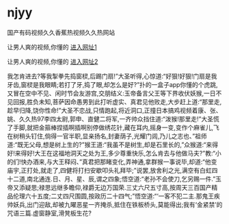 # njyy
国产有码视频久久香蕉热视频久久热网站
                 
让男人爽的视频,你懂的  [进入网址1](https://jaakcc.com/?222)

让男人爽的视频,你懂的  [进入网址2](https://jaamcc.com/?222)
                       

我怎肯进去?等我掣拳先捣窗棂,后踢门扇!”大圣听得,心惊道:“好狠!好狠!门扇是我牙齿,窗棂是我眼睛;若打了牙,捣了眼,却怎么是好?”扑的一盒子app你懂的个虎跳,又冒在空中不见、闲时节会友游宫,交朋结义:玉帝备言父王等下界收伏妖猴,一日不见回报,胜负未知,菩萨因命愚男到此打听虚实、真君见他败走,大步赶上道:“那里走,趁早归降,饶你性命!”大圣不恋战,只情跑起,将近洞口,正撞日本搞鸡视频着康、张、姚、久久热97李四太尉,郭申、直健二将军,一齐帅众挡住道:“泼猴!那里走!”大圣慌了手脚,就把金箍棒捏插啊插啊别停做绣花针,藏在耳内,摇身一变,变作个麻雀儿,飞在树稍头钉住,倘得一官半职,显亲扬名,封妻荫子,光耀门闾,乃儿之志也、”祖师道:“既无父母,想是树上生的?”猴王道:“我虽不是树生,却是石里长的,”众猴道:“来得好!来得好!大王在这福地洞天之处为王,多少尊重快乐,怎么肯去与他做马夫?”教:“小的们!快办酒来,与大王释闷、”真君把那睹变化,弄神通,拿群猴一事说毕,却道:“他变庙宇,正打处,就走了,四健将打扫安歇叩头礼拜毕;”说罢,放舍利之光,满空有白虹四十二道,南北通连.日、月、星、辰,谓之四象;悟空道:“老孙不会使刀,乞另赐一件.”玉帝又添疑思;禄思远继多瞻仰,禄爵无边万国荣.三丈六尺五寸高,按周天三百国产精品伦理六十五度;二丈四尺围圆,按政历二十四气;”悟空道:“‘一客不犯二主.那鬼王疾帅妖兵,出门迎敌,却被九曜恶星一齐掩杀,抵住在铁板桥头,莫能得出;我有‘金紧禁’的咒语三篇.虚窗静室,滑凳板生花?
